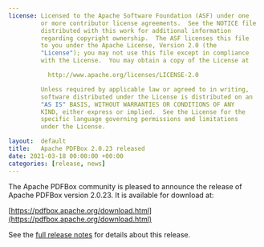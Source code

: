 ```yaml
---
license: Licensed to the Apache Software Foundation (ASF) under one
         or more contributor license agreements.  See the NOTICE file
         distributed with this work for additional information
         regarding copyright ownership.  The ASF licenses this file
         to you under the Apache License, Version 2.0 (the
         "License"); you may not use this file except in compliance
         with the License.  You may obtain a copy of the License at

           http://www.apache.org/licenses/LICENSE-2.0

         Unless required by applicable law or agreed to in writing,
         software distributed under the License is distributed on an
         "AS IS" BASIS, WITHOUT WARRANTIES OR CONDITIONS OF ANY
         KIND, either express or implied.  See the License for the
         specific language governing permissions and limitations
         under the License.

layout:  default
title:   Apache PDFBox 2.0.23 released
date: 2021-03-18 00:00:00 +00:00
categories: [release, news]
---
```


The Apache PDFBox community is pleased to announce the release of
Apache PDFBox version 2.0.23. It is available for download at:

[https://pdfbox.apache.org/download.html](https://pdfbox.apache.org/download.html)

See the [full release notes](https://issues.apache.org/jira/secure/ReleaseNote.jspa?projectId=12310760&version=12349463) for details about this release.
